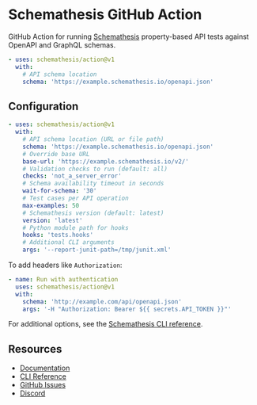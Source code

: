 # Schemathesis GitHub Action

GitHub Action for running [Schemathesis](https://github.com/schemathesis/schemathesis) property-based API tests against OpenAPI and GraphQL schemas.

```yaml
- uses: schemathesis/action@v1
  with:
    # API schema location
    schema: 'https://example.schemathesis.io/openapi.json'
```

## Configuration

```yaml
- uses: schemathesis/action@v1
  with:
    # API schema location (URL or file path)
    schema: 'https://example.schemathesis.io/openapi.json'
    # Override base URL
    base-url: 'https://example.schemathesis.io/v2/'
    # Validation checks to run (default: all)
    checks: 'not_a_server_error'
    # Schema availability timeout in seconds
    wait-for-schema: '30'
    # Test cases per API operation
    max-examples: 50
    # Schemathesis version (default: latest)
    version: 'latest'
    # Python module path for hooks
    hooks: 'tests.hooks'
    # Additional CLI arguments
    args: '--report-junit-path=/tmp/junit.xml'
```

To add headers like `Authorization`:

```yaml
- name: Run with authentication
  uses: schemathesis/action@v1
  with:
    schema: 'http://example.com/api/openapi.json'
    args: '-H "Authorization: Bearer ${{ secrets.API_TOKEN }}"'
```

For additional options, see the [Schemathesis CLI reference](https://schemathesis.readthedocs.io/en/stable/reference/cli/).

## Resources

- [Documentation](https://schemathesis.readthedocs.io/en/stable/)
- [CLI Reference](https://schemathesis.readthedocs.io/en/stable/reference/cli/)
- [GitHub Issues](https://github.com/schemathesis/schemathesis/issues)
- [Discord](https://discord.gg/R9ASRAmHnA)

